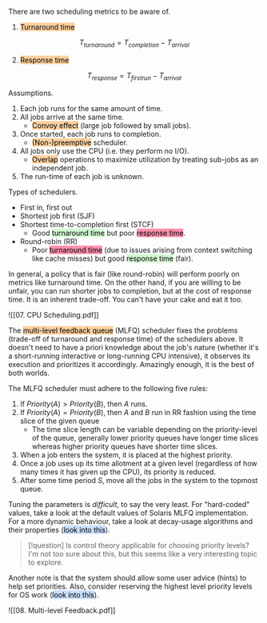 There are two scheduling metrics to be aware of.

1. <mark style="background: #FFB86CA6;">Turnaround time</mark>

$$
T_{turnaround} = T_{completion} - T_{arrival}
$$

2. <mark style="background: #FFB86CA6;">Response time</mark>

$$
T_{response} = T_{firstrun} - T_{arrival}
$$

Assumptions.

1. Each job runs for the same amount of time.
2. All jobs arrive at the same time.
	- <mark style="background: #FFB86CA6;">Convoy effect</mark> (large job followed by small jobs).
3. Once started, each job runs to completion.
	- <mark style="background: #FFB86CA6;">(Non-)preemptive</mark> scheduler.
4. All jobs only use the CPU (i.e. they perform no I/O).
	- <mark style="background: #FFB86CA6;">Overlap</mark> operations to maximize utilization by treating sub-jobs as an independent job.
5. The run-time of each job is unknown.

Types of schedulers.

- First in, first out
- Shortest job first (SJF)
- Shortest time-to-completion first (STCF)
	- Good <mark style="background: #BBFABBA6;">turnaround time</mark> but poor <mark style="background: #FF5582A6;">response time</mark>.
- Round-robin (RR)
	- Poor <mark style="background: #FF5582A6;">turnaround time</mark> (due to issues arising from context switching like cache misses) but good <mark style="background: #BBFABBA6;">response time</mark> (fair).

In general, a policy that is fair (like round-robin) will perform poorly on metrics like turnaround time. On the other hand, if you are willing to be unfair, you can run shorter jobs to completion, but at the cost of response time. It is an inherent trade-off. You can't have your cake and eat it too.

![[07. CPU Scheduling.pdf]]

The <mark style="background: #FFB86CA6;">multi-level feedback queue</mark> (MLFQ) scheduler fixes the problems (trade-off of turnaround and response time) of the schedulers above. It doesn't need to have a priori knowledge about the job's nature (whether it's a short-running interactive or long-running CPU intensive), it observes its execution and prioritizes it accordingly. Amazingly enough, it is the best of both worlds.

The MLFQ scheduler must adhere to the following five rules:

1. If $Priority(A) > Priority(B)$, then $A$ runs.
2. If $Priority(A) = Priority(B)$, then $A$ and $B$ run in RR fashion using the time slice of the given queue
	- The time slice length can be variable depending on the priority-level of the queue, generally lower priority queues have longer time slices whereas higher priority queues have shorter time slices.
3. When a job enters the system, it is placed at the highest priority.
4. Once a job uses up its time allotment at a given level (regardless of how many times it has given up the CPU), its priority is reduced.
5. After some time period $S$, move all the jobs in the system to the topmost queue.

Tuning the parameters is *difficult*, to say the very least. For "hard-coded" values, take a look at the default values of Solaris MLFQ implementation. For a more dynamic behaviour, take a look at decay-usage algorithms and their properties (<mark style="background: #ADCCFFA6;">look into this</mark>).

>[!question] Is control theory applicable for choosing priority levels?
>I'm not too sure about this, but this seems like a very interesting topic to explore.

Another note is that the system should allow some user advice (hints) to help set priorities. Also, consider reserving the highest level priority levels for OS work (<mark style="background: #ADCCFFA6;">look into this</mark>).

![[08. Multi-level Feedback.pdf]]
